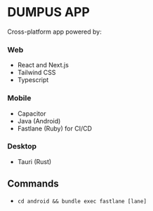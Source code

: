 # DUMPUS APP

Cross-platform app powered by:

### Web

- React and Next.js
- Tailwind CSS
- Typescript

### Mobile

- Capacitor
- Java (Android)
- Fastlane (Ruby) for CI/CD

### Desktop

- Tauri (Rust)

## Commands

- `cd android && bundle exec fastlane [lane]`
